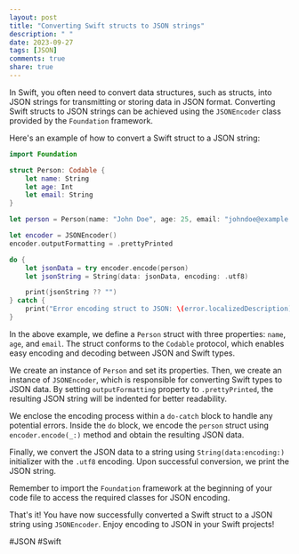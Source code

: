 ```yaml
---
layout: post
title: "Converting Swift structs to JSON strings"
description: " "
date: 2023-09-27
tags: [JSON]
comments: true
share: true
---
```


In Swift, you often need to convert data structures, such as structs, into JSON strings for transmitting or storing data in JSON format. Converting Swift structs to JSON strings can be achieved using the `JSONEncoder` class provided by the `Foundation` framework. 

Here's an example of how to convert a Swift struct to a JSON string:

```swift
import Foundation

struct Person: Codable {
    let name: String
    let age: Int
    let email: String
}

let person = Person(name: "John Doe", age: 25, email: "johndoe@example.com")

let encoder = JSONEncoder()
encoder.outputFormatting = .prettyPrinted

do {
    let jsonData = try encoder.encode(person)
    let jsonString = String(data: jsonData, encoding: .utf8)

    print(jsonString ?? "")
} catch {
    print("Error encoding struct to JSON: \(error.localizedDescription)")
}
```

In the above example, we define a `Person` struct with three properties: `name`, `age`, and `email`. The struct conforms to the `Codable` protocol, which enables easy encoding and decoding between JSON and Swift types.

We create an instance of `Person` and set its properties. Then, we create an instance of `JSONEncoder`, which is responsible for converting Swift types to JSON data. By setting `outputFormatting` property to `.prettyPrinted`, the resulting JSON string will be indented for better readability.

We enclose the encoding process within a `do-catch` block to handle any potential errors. Inside the `do` block, we encode the `person` struct using `encoder.encode(_:)` method and obtain the resulting JSON data.

Finally, we convert the JSON data to a string using `String(data:encoding:)` initializer with the `.utf8` encoding. Upon successful conversion, we print the JSON string.

Remember to import the `Foundation` framework at the beginning of your code file to access the required classes for JSON encoding.

That's it! You have now successfully converted a Swift struct to a JSON string using `JSONEncoder`. Enjoy encoding to JSON in your Swift projects!

\#JSON \#Swift